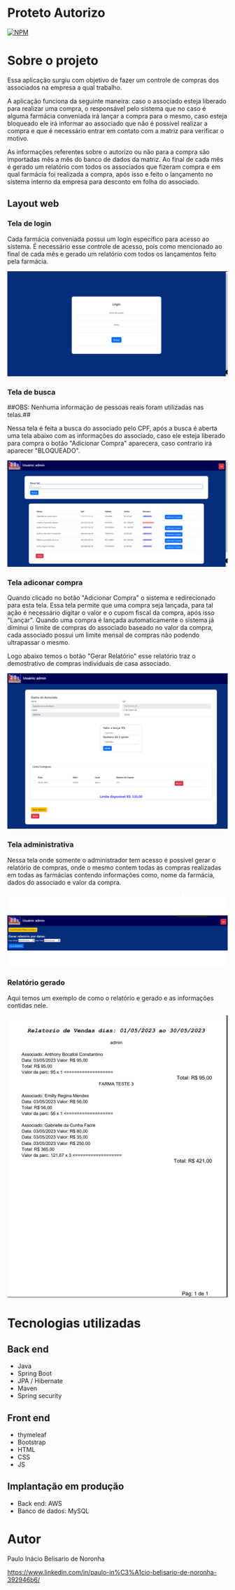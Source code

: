 # Proteto Autorizo
[![NPM](https://img.shields.io/npm/l/react)](https://github.com/pibelisario/autorizo/blob/master/LICENSE) 

# Sobre o projeto

Essa aplicação surgiu com objetivo de fazer um controle de compras dos associados na empresa a qual trabalho.
 
A aplicação funciona da seguinte maneira: caso o associado esteja liberado para realizar uma compra, o responsável pelo sistema que no caso é alguma farmácia conveniada irá lançar a compra para o mesmo, caso esteja bloqueado ele irá informar ao associado que não é possível realizar a compra e que é necessário entrar em contato com a matriz para verificar o motivo. 

As informações referentes sobre o autorizo ou não para a compra são importadas mês a mês do banco de dados da matriz. Ao final de cada mês é gerado um relatório com todos os associados que fizeram compra e em qual farmácia foi realizada a compra, após isso e feito o lançamento no sistema interno da empresa para desconto em folha do associado.

## Layout web

### Tela de login

Cada farmácia conveniada possui um login especifico para acesso ao sistema. É necessário esse controle de acesso, pois como mencionado ao final de cada mês e gerado um relatório com todos os lançamentos feito pela farmácia.

![web 0](https://github.com/pibelisario/autorizo/blob/relatorioMensal/assets/Tela%20Login.png?raw=true) 

### Tela de busca

##OBS: Nenhuma informação de pessoas reais foram utilizadas nas telas.##

Nessa tela é feita a busca do associado pelo CPF, após a busca é aberta uma tela abaixo com as informações do associado, caso ele esteja liberado para compra o botão "Adicionar Compra" aparecera, caso contrario irá aparecer "BLOQUEADO".

![web 1](https://github.com/pibelisario/autorizo/blob/relatorioMensal/assets/Tela%20Busca.png?raw=true) 

### Tela adiconar compra

Quando clicado no botão "Adicionar Compra" o sistema e redirecionado para esta tela. Essa tela permite que uma compra seja lançada, para tal ação é necessário digitar o valor e o cupom fiscal da compra, após isso "Lançar". Quando uma compra é lançada automaticamente o sistema já diminui o limite de compras do associado baseado no valor da compra, cada associado possui um limite mensal de compras não podendo ultrapassar o mesmo. 

Logo abaixo temos o botão "Gerar Relatório" esse relatório traz o demostrativo de compras individuais de casa associado.

![web 2](https://github.com/pibelisario/autorizo/blob/relatorioMensal/assets/Tela%20Compra.png?raw=true)

### Tela administrativa

Nessa tela onde somente o administrador tem acesso é possível gerar o relatório de compras, onde o mesmo contem todas as compras realizadas em todas as farmácias contendo informações como, nome da farmácia, dados do associado e valor da compra.

![web 3](https://github.com/pibelisario/autorizo/blob/relatorioMensal/assets/Tela%20ADM.png?raw=true)

### Relatório gerado

Aqui temos um exemplo de como o relatório e gerado e as informações contidas nele.

![web 4](https://github.com/pibelisario/autorizo/blob/relatorioMensal/assets/Relatorio.png?raw=true)


# Tecnologias utilizadas
## Back end
- Java
- Spring Boot
- JPA / Hibernate
- Maven
- Spring security
  
## Front end
- thymeleaf
- Bootstrap
- HTML
- CSS
- JS
  
## Implantação em produção
- Back end: AWS
- Banco de dados: MySQL

<!--
# Como executar o projeto

## Back end
Pré-requisitos: Java 11

```bash
# clonar repositório
git clone https://github.com/devsuperior/sds1-wmazoni

# entrar na pasta do projeto back end
cd backend

# executar o projeto
./mvnw spring-boot:run
```

## Front end web
Pré-requisitos: npm / yarn

```bash
# clonar repositório
git clone https://github.com/devsuperior/sds1-wmazoni

# entrar na pasta do projeto front end web
cd front-web

# instalar dependências
yarn install

# executar o projeto
yarn start
```
-->

# Autor

Paulo Inácio Belisario de Noronha

https://www.linkedin.com/in/paulo-in%C3%A1cio-belisario-de-noronha-392946b6/

